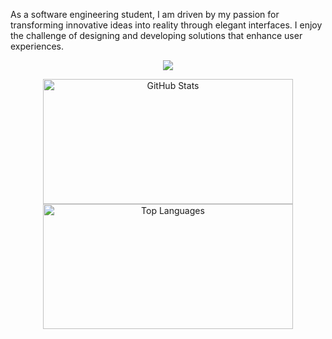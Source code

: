 As a software engineering student, I am driven by my passion for transforming innovative ideas into reality through elegant interfaces. I enjoy the challenge of designing and developing solutions that enhance user experiences. 
<p align="center">
  <a href="https://github.com/mikk1max">
    <img src="https://skillicons.dev/icons?i=html,css,js,react,nodejs,mysql,mongodb,git,github,vscode,figma,postman,apple,windows" />
  </a>
</p>
<p align="center">
  <a href="https://github.com/mikk1max">
    <img src="https://github-readme-stats.vercel.app/api?username=mikk1max&count_private=true&show_icons=true&theme=chartreuse-dark" alt="GitHub Stats" width="400" height="200" />
  </a>
  <a href="https://github.com/mikk1max">
    <img src="https://github-readme-stats.vercel.app/api/top-langs/?username=mikk1max&layout=compact&theme=chartreuse-dark&langs_count=8" alt="Top Languages" width="400" height="200" />
  </a>
</p>





